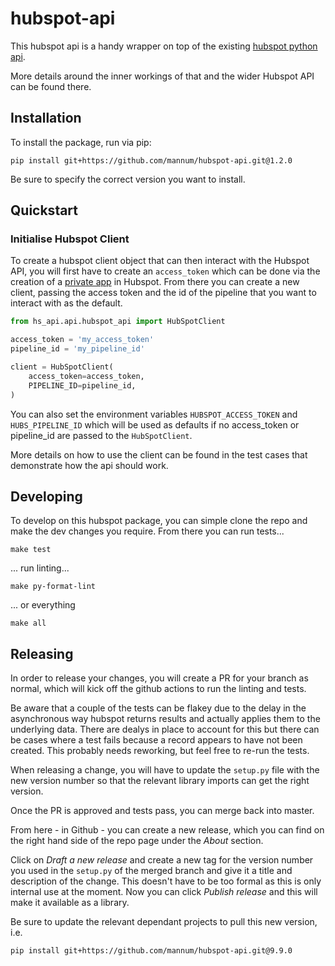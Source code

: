 # hubspot-api


This hubspot api is a handy wrapper on top of the existing [hubspot python api](https://github.com/HubSpot/hubspot-api-python).

More details around the inner workings of that and the wider Hubspot API can be found there.


## Installation

To install the package, run via pip:

```shell
pip install git+https://github.com/mannum/hubspot-api.git@1.2.0
```

Be sure to specify the correct version you want to install.



## Quickstart

### Initialise Hubspot Client

To create a hubspot client object that can then interact with the Hubspot
API, you will first have to create an `access_token` which can be done
via the creation of a [private app](https://developers.hubspot.com/docs/api/private-apps)
in Hubspot.
From there you can create a new client, passing the access token and the
id of the pipeline that you want to interact with as the default.

```python
from hs_api.api.hubspot_api import HubSpotClient

access_token = 'my_access_token'
pipeline_id = 'my_pipeline_id'

client = HubSpotClient(
    access_token=access_token,
    PIPELINE_ID=pipeline_id,
)
```

You can also set the environment variables `HUBSPOT_ACCESS_TOKEN` and
`HUBS_PIPELINE_ID` which will be used as defaults if no access_token or
pipeline_id are passed to the `HubSpotClient`.


More details on how to use the client can be found in the test cases that
demonstrate how the api should work.

## Developing

To develop on this hubspot package, you can simple clone the repo and make
the dev changes you require. From there you can run tests...

```
make test
```

... run linting...

```
make py-format-lint
```

... or everything

```
make all
```

## Releasing

In order to release your changes, you will create a PR for your branch as
normal, which will kick off the github actions to run the linting and tests.

Be aware that a couple of the tests can be flakey due to the delay in the
asynchronous way hubspot returns results and actually applies them to the
underlying data. There are dealys in place to account for this but there can
be cases where a test fails because a record appears to have not been created.
This probably needs reworking, but feel free to re-run the tests.

When releasing a change, you will have to update the `setup.py` file with the
new version number so that the relevant library imports can get the right version.

Once the PR is approved and tests pass, you can merge back into master.

From here - in Github - you can create a new release, which you can find on the
right hand side of the repo page under the _About_ section.

Click on _Draft a new release_ and create a new tag for the version number you used
in the `setup.py` of the merged branch and give it a title and description
of the change. This doesn't have to be too formal as this is only internal
use at the moment.
Now you can click _Publish release_ and this will make it available as a
library.

Be sure to update the relevant dependant projects to pull this new version, i.e.

```
pip install git+https://github.com/mannum/hubspot-api.git@9.9.0
```
